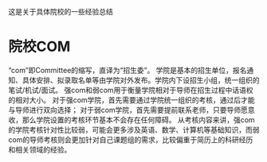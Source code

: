 这是关于具体院校的一些经验总结
# 院校COM
“com”即Committee的缩写，直译为“招生委”。
学院是基本的招生单位，报名通知、具体安排、拟录取名单等由学院对外发布。学院内下设招生小组，统一组织的笔试/机试/面试。
强com和弱com用于衡量学院相对于导师在招生过程中话语权的相对大小。
对于强com学院，首先需要通过学院统一组织的考核，通过后才能与导师进行双向选择；
对于弱com学院，首先需要提前联系老师，只要导师愿意收，那么学院设置的考核环节基本不会存在任何障碍。
从考核内容来讲，强com的学院考核针对性比较弱，可能会更多涉及英语、数学、计算机等基础知识，而弱com的导师考核则会更加针对自己课题组的需求，比较偏重于简历上的科研经历和相关领域的经验。
